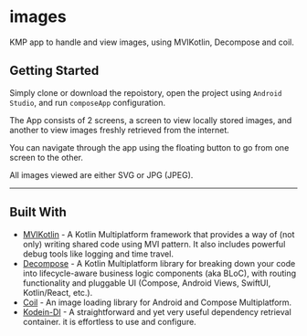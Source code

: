 # images
KMP app to handle and view images, using MVIKotlin, Decompose and coil.

## Getting Started

Simply clone or download the repoistory, open the project using `Android Studio`, and run `composeApp` configuration.

The App consists of 2 screens, a screen to view locally stored images, and another to view images freshly retrieved from the internet.

You can navigate through the app using the floating button to go from one screen to the other.

All images viewed are either SVG or JPG (JPEG).

---

## Built With
- [MVIKotlin](https://arkivanov.github.io/MVIKotlin/) - A Kotlin Multiplatform framework that provides a way of (not only) writing shared code using MVI pattern. It also includes powerful debug tools like logging and time travel.
- [Decompose](https://arkivanov.github.io/Decompose/) - A Kotlin Multiplatform library for breaking down your code into lifecycle-aware business logic components (aka BLoC), with routing functionality and pluggable UI (Compose, Android Views, SwiftUI, Kotlin/React, etc.).
- [Coil](https://coil-kt.github.io/coil/) - An image loading library for Android and Compose Multiplatform.
- [Kodein-DI](https://kosi-libs.org/kodein/7.22/index.html) - A straightforward and yet very useful dependency retrieval container. it is effortless to use and configure.
